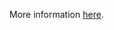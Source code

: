 More information [here](https://docs.prismacloud.io/en/enterprise-edition/policy-reference/build-integrity-policies/github-policies/github-5).
